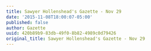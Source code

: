 ```yaml
---
title: Sawyer Hollenshead's Gazette - Nov 29
date: '2015-11-08T18:00:07-05:00'
published: false
author: Gazette
uuid: 420b89b9-83db-49f0-8b82-4989c0d79426
original_title: Sawyer Hollenshead's Gazette - Nov 29
---
```


